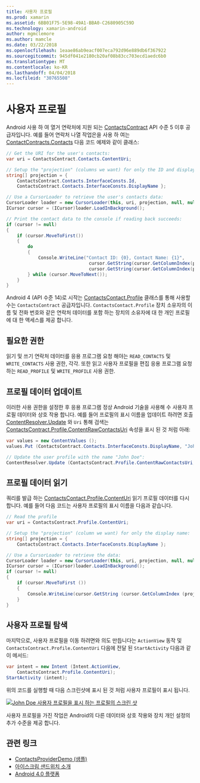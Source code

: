 ```yaml
---
title: 사용자 프로필
ms.prod: xamarin
ms.assetid: 6BB01F75-5E98-49A1-BBA0-C2680905C59D
ms.technology: xamarin-android
author: mgmclemore
ms.author: mamcle
ms.date: 03/22/2018
ms.openlocfilehash: 1eaae86ab9eacf007eca792d96e889db6f367922
ms.sourcegitcommit: 945df041e2180cb20af08b83cc703ecd1aedc6b0
ms.translationtype: MT
ms.contentlocale: ko-KR
ms.lasthandoff: 04/04/2018
ms.locfileid: "30765508"
---
```

# <a name="user-profile"></a>사용자 프로필

Android 사용 하 여 열거 연락처에 지원 되는 [ContactsContract](https://developer.xamarin.com/api/type/Android.Provider.ContactsContract/) API 수준 5 이후 공급자입니다. 예를 들어 연락처 나열 작업은을 사용 하 여는 [ContactContracts.Contacts](https://developer.xamarin.com/api/type/Android.Provider.ContactsContract+Contacts/) 다음 코드 예제와 같이 클래스:

```csharp
// Get the URI for the user's contacts:
var uri = ContactsContract.Contacts.ContentUri;

// Setup the "projection" (columns we want) for only the ID and display name:
string[] projection = {
    ContactsContract.Contacts.InterfaceConsts.Id, 
    ContactsContract.Contacts.InterfaceConsts.DisplayName };

// Use a CursorLoader to retrieve the user's contacts data:
CursorLoader loader = new CursorLoader(this, uri, projection, null, null, null);
ICursor cursor = (ICursor)loader.LoadInBackground();

// Print the contact data to the console if reading back succeeds:
if (cursor != null)
{
    if (cursor.MoveToFirst())
    {
        do
        {
            Console.WriteLine("Contact ID: {0}, Contact Name: {1}",
                               cursor.GetString(cursor.GetColumnIndex(projection[0])),
                               cursor.GetString(cursor.GetColumnIndex(projection[1])));
        } while (cursor.MoveToNext());
    }
}
```

Android 4 (API 수준 14)로 시작는 [ContactsContact.Profile](https://developer.xamarin.com/api/type/Android.Provider.ContactsContract+Profile/) 클래스를 통해 사용할 수는 `ContactsContract` 공급자입니다. `ContactsContact.Profile` 장치 소유자의 이름 및 전화 번호와 같은 연락처 데이터를 포함 하는 장치의 소유자에 대 한 개인 프로필에 대 한 액세스를 제공 합니다.


## <a name="required-permissions"></a>필요한 권한

읽기 및 쓰기 연락처 데이터를 응용 프로그램 요청 해야는 `READ_CONTACTS` 및 `WRITE_CONTACTS` 사용 권한, 각각.
또한 읽고 사용자 프로필을 편집 응용 프로그램 요청 하는 `READ_PROFILE` 및 `WRITE_PROFILE` 사용 권한.


## <a name="updating-profile-data"></a>프로필 데이터 업데이트

이러한 사용 권한을 설정한 후 응용 프로그램 정상 Android 기술을 사용해 수 사용자 프로필 데이터와 상호 작용 합니다. 예를 들어 프로필의 표시 이름을 업데이트 하려면 호출 [ContentResolver.Update](https://developer.xamarin.com/api/member/Android.Content.ContentResolver.Update) 와 `Uri` 통해 검색는 [ContactsContract.Profile.ContentRawContactsUri](https://developer.xamarin.com/api/property/Android.Provider.ContactsContract+Profile.ContentRawContactsUri/) 속성을 표시 된 것 처럼 아래:

```csharp
var values = new ContentValues ();
values.Put (ContactsContract.Contacts.InterfaceConsts.DisplayName, "John Doe");

// Update the user profile with the name "John Doe":
ContentResolver.Update (ContactsContract.Profile.ContentRawContactsUri, values, null, null);
```

## <a name="reading-profile-data"></a>프로필 데이터 읽기

쿼리를 발급 하는 [ContactsContact.Profile.ContentUri](https://developer.xamarin.com/api/property/Android.Provider.ContactsContract+Profile.ContentUri/) 읽기 프로필 데이터를 다시 합니다. 예를 들어 다음 코드는 사용자 프로필의 표시 이름을 다음과 같습니다.

```csharp
// Read the profile
var uri = ContactsContract.Profile.ContentUri;

// Setup the "projection" (column we want) for only the display name:
string[] projection = {
    ContactsContract.Contacts.InterfaceConsts.DisplayName };

// Use a CursorLoader to retrieve the data:
CursorLoader loader = new CursorLoader(this, uri, projection, null, null, null);
ICursor cursor = (ICursor)loader.LoadInBackground();
if (cursor != null)
{
    if (cursor.MoveToFirst ())
    {
        Console.WriteLine(cursor.GetString (cursor.GetColumnIndex (projection [0])));
    }
}
```

## <a name="navigating-to-the-user-profile"></a>사용자 프로필 탐색

마지막으로, 사용자 프로필을 이동 하려면와 의도 만듭니다는 `ActionView` 동작 및 `ContactsContract.Profile.ContentUri` 다음에 전달 된 `StartActivity` 다음과 같이 메서드:

```csharp
var intent = new Intent (Intent.ActionView,
    ContactsContract.Profile.ContentUri);           
StartActivity (intent);
```

위의 코드를 실행할 때 다음 스크린샷에 표시 된 것 처럼 사용자 프로필이 표시 됩니다.

[![John Doe 사용자 프로필을 표시 하는 프로필의 스크린 샷](user-profile-images/01-profile-screen-sml.png)](user-profile-images/01-profile-screen.png#lightbox)

사용자 프로필을 가진 작업은 Android의 다른 데이터와 상호 작용와 장치 개인 설정의 추가 수준을 제공 합니다.



## <a name="related-links"></a>관련 링크

- [ContactsProviderDemo (샘플)](https://developer.xamarin.com/samples/monodroid/ContactsProviderDemo/)
- [아이스크림 샌드위치 소개](http://www.android.com/about/ice-cream-sandwich/)
- [Android 4.0 플랫폼](http://developer.android.com/sdk/android-4.0.html)
